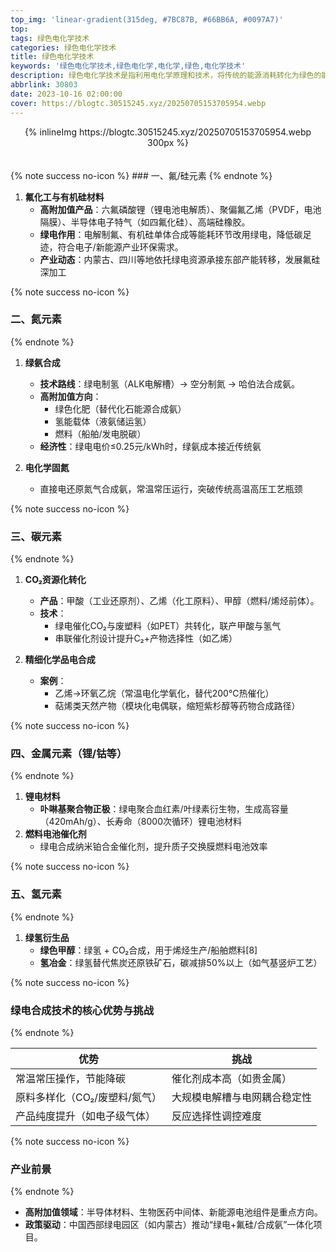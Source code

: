 ```yaml
---
top_img: 'linear-gradient(315deg, #7BC87B, #66BB6A, #0097A7)'
top: 
tags: 绿色电化学技术
categories: 绿色电化学技术
title: 绿色电化学技术
keywords: '绿色电化学技术,绿色电化学,电化学,绿色,电化学技术'
description: 绿色电化学技术是指利用电化学原理和技术，将传统的能源消耗转化为绿色的能源生产，从而减少对环境的污染和影响。
abbrlink: 30803
date: 2023-10-16 02:00:00
cover: https://blogtc.30515245.xyz/20250705153705954.webp
---
```

<div style="text-align: center;">
{% inlineImg https://blogtc.30515245.xyz/20250705153705954.webp 300px %}
</div> 
<br>
<!-- <div style="text-align: center;">
{% btn 'https://ww.30515245.xyz/jdzgxxjcjs.html',未来基建信息图,far fa-hand-point-right,green larger %}
</div> -->
<br>
{% note success no-icon %}
### 一、氟/硅元素
{% endnote %}

1.  **氟化工与有机硅材料**
    * **高附加值产品**：六氟磷酸锂（锂电池电解质）、聚偏氟乙烯（PVDF，电池隔膜）、半导体电子特气（如四氟化硅）、高端硅橡胶。
    * **绿电作用**：电解制氟、有机硅单体合成等能耗环节改用绿电，降低碳足迹，符合电子/新能源产业环保需求。
    * **产业动态**：内蒙古、四川等地依托绿电资源承接东部产能转移，发展氟硅深加工

{% note success no-icon %}
### 二、氮元素
{% endnote %}

1.  **绿氨合成**
    
    * **技术路线**：绿电制氢（ALK电解槽）→ 空分制氮 → 哈伯法合成氨。
    * **高附加值方向**：
        * 绿色化肥（替代化石能源合成氨）
        * 氢能载体（液氨储运氢）
        * 燃料（船舶/发电脱碳）
    * **经济性**：绿电电价≤0.25元/kWh时，绿氨成本接近传统氨
2.  **电化学固氮**
    
    * 直接电还原氮气合成氨，常温常压运行，突破传统高温高压工艺瓶颈

{% note success no-icon %}
### 三、碳元素
{% endnote %}

1.  **CO₂资源化转化**
    
    * **产品**：甲酸（工业还原剂）、乙烯（化工原料）、甲醇（燃料/烯烃前体）。
    * **技术**：
        * 绿电催化CO₂与废塑料（如PET）共转化，联产甲酸与氢气
        * 串联催化剂设计提升C₂+产物选择性（如乙烯）
2.  **精细化学品电合成**
    
    * **案例**：
        * 乙烯→环氧乙烷（常温电化学氧化，替代200℃热催化）
        * 萜烯类天然产物（模块化电偶联，缩短紫杉醇等药物合成路径）

{% note success no-icon %}
### 四、金属元素（锂/钴等）
{% endnote %}

1.  **锂电材料**
    * **卟啉基聚合物正极**：绿电聚合血红素/叶绿素衍生物，生成高容量（420mAh/g）、长寿命（8000次循环）锂电池材料
2.  **燃料电池催化剂**
    * 绿电合成纳米铂合金催化剂，提升质子交换膜燃料电池效率

{% note success no-icon %}
### 五、氢元素
{% endnote %}

1.  **绿氢衍生品**
    * **绿色甲醇**：绿氢 + CO₂合成，用于烯烃生产/船舶燃料[8]
    * **氢冶金**：绿氢替代焦炭还原铁矿石，碳减排50%以上（如气基竖炉工艺）

{% note success no-icon %}
### 绿电合成技术的核心优势与挑战
{% endnote %}

| **优势** | **挑战** |
| --- | --- |
| 常温常压操作，节能降碳 | 催化剂成本高（如贵金属） |
| 原料多样化（CO₂/废塑料/氮气） | 大规模电解槽与电网耦合稳定性
| 产品纯度提升（如电子级气体）| 反应选择性调控难度 |

{% note success no-icon %}
### 产业前景
{% endnote %}

* **高附加值领域**：半导体材料、生物医药中间体、新能源电池组件是重点方向。
* **政策驱动**：中国西部绿电园区（如内蒙古）推动“绿电+氟硅/合成氨”一体化项目。
